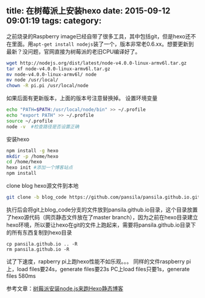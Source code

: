 title: 在树莓派上安装hexo
date: 2015-09-12 09:01:19
tags:
category:
---
之前烧录的Raspberry image已经自带了很多工具，其中包括git，但是hexo还不在里面。用`apt-get install nodejs`装了一个，版本非常老0.6.xx。想要更新到最新？没问题，官网直接为树莓派的老旧CPU编译好了。
```bash
wget http://nodejs.org/dist/latest/node-v4.0.0-linux-armv6l.tar.gz
tar xf node-v4.0.0-linux-armv6l.tar.gz
mv node-v4.0.0-linux-armv6l/ node
mv node /usr/local/
chown -R pi.pi /usr/local/node
```
如果后面有更新版本，上面的版本号注意替换掉。
设置环境变量
```bash
echo "PATH=$PATH:/usr/local/node/bin" >> ~/.profile
echo "export PATH" >> ~/.profile
source ~/.profile
node -v  #检查路径是否设置正确
```
安装hexo
```bash
npm install -g hexo
mkdir -p /home/hexo
cd /home/hexo
hexo init #添加一个博客站点
npm install
```
clone blog hexo源文件到本地
```bash
git clone -b blog_code https://github.com/pansila/pansila.github.io.git
```
执行后会将git上blog_code分支的文件放到pansila.github.io目录，这个目录放置了hexo源代码（网页静态文件放在了master branch），因为之前在hexo目录建立hexo环境，所以要让hexo在git的文件上跑起来，需要将pansila.github.io目录下的所有东西复制到hexo目录
```
cp pansila.github.io .. -R
rm pansila.github.io -R
```
试了下速度，rapberry pi上跑hexo性能不如乐观。。。
同样的文件raspberry pi上，load files要24s，generate files要23s
PC上load files只要1s，generate files 580ms

参考文章：[树莓派安装node.js来跑Hexo静态博客](http://rpi.linux48.com/Hexo.html)
